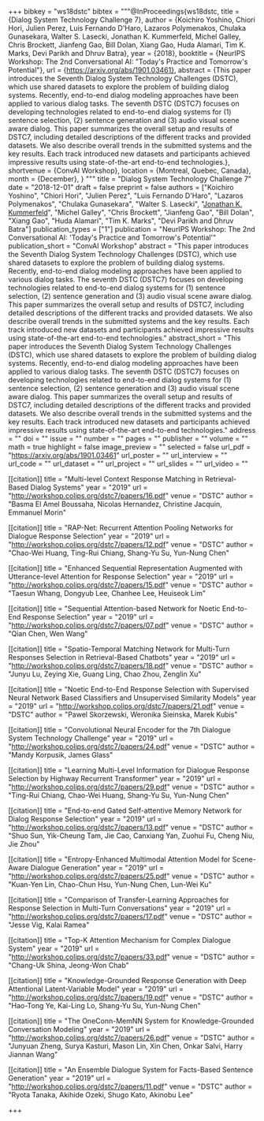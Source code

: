 +++
bibkey = "ws18dstc"
bibtex = """@InProceedings{ws18dstc,
  title     = {Dialog System Technology Challenge 7},
  author    = {Koichiro Yoshino, Chiori Hori, Julien Perez, Luis Fernando D'Haro, Lazaros Polymenakos, Chulaka Gunasekara, Walter S. Lasecki, Jonathan K. Kummerfeld, Michel Galley, Chris Brockett, Jianfeng Gao, Bill Dolan, Xiang Gao, Huda Alamari, Tim K. Marks, Devi Parikh and Dhruv Batra},
  year      = {2018},
  booktitle = {NeurIPS Workshop: The 2nd Conversational AI: "Today's Practice and Tomorrow's Potential"},
  url       = {https://arxiv.org/abs/1901.03461},
  abstract  = {This paper introduces the Seventh Dialog System Technology Challenges (DSTC), which use shared datasets to explore the problem of building dialog systems. Recently, end-to-end dialog modeling approaches have been applied to various dialog tasks. The seventh DSTC (DSTC7) focuses on developing technologies related to end-to-end dialog systems for (1) sentence selection, (2) sentence generation and (3) audio visual scene aware dialog. This paper summarizes the overall setup and results of DSTC7, including detailed descriptions of the different tracks and provided datasets. We also describe overall trends in the submitted systems and the key results. Each track introduced new datasets and participants achieved impressive results using state-of-the-art end-to-end technologies.},
  shortvenue = {ConvAI Workshop},
  location  = {Montreal, Quebec, Canada},
  month     = {December},
}
"""
title = "Dialog System Technology Challenge 7"
date = "2018-12-01"
draft = false
preprint = false
authors = ["Koichiro Yoshino", "Chiori Hori", "Julien Perez", "Luis Fernando D'Haro", "Lazaros Polymenakos", "Chulaka Gunasekara", "Walter S. Lasecki", "<span style='text-decoration:underline;'>Jonathan K. Kummerfeld</span>", "Michel Galley", "Chris Brockett", "Jianfeng Gao", "Bill Dolan", "Xiang Gao", "Huda Alamari", "Tim K. Marks", "Devi Parikh and Dhruv Batra"]
publication_types = ["1"]
publication = "NeurIPS Workshop: The 2nd Conversational AI: 'Today's Practice and Tomorrow's Potential'"
publication_short = "ConvAI Workshop"
abstract = "This paper introduces the Seventh Dialog System Technology Challenges (DSTC), which use shared datasets to explore the problem of building dialog systems. Recently, end-to-end dialog modeling approaches have been applied to various dialog tasks. The seventh DSTC (DSTC7) focuses on developing technologies related to end-to-end dialog systems for (1) sentence selection, (2) sentence generation and (3) audio visual scene aware dialog. This paper summarizes the overall setup and results of DSTC7, including detailed descriptions of the different tracks and provided datasets. We also describe overall trends in the submitted systems and the key results. Each track introduced new datasets and participants achieved impressive results using state-of-the-art end-to-end technologies."
abstract_short = "This paper introduces the Seventh Dialog System Technology Challenges (DSTC), which use shared datasets to explore the problem of building dialog systems. Recently, end-to-end dialog modeling approaches have been applied to various dialog tasks. The seventh DSTC (DSTC7) focuses on developing technologies related to end-to-end dialog systems for (1) sentence selection, (2) sentence generation and (3) audio visual scene aware dialog. This paper summarizes the overall setup and results of DSTC7, including detailed descriptions of the different tracks and provided datasets. We also describe overall trends in the submitted systems and the key results. Each track introduced new datasets and participants achieved impressive results using state-of-the-art end-to-end technologies."
address = ""
doi = ""
issue = ""
number = ""
pages = ""
publisher = ""
volume = ""
math = true
highlight = false
image_preview = ""
selected = false
url_pdf = "https://arxiv.org/abs/1901.03461"
url_poster = ""
url_interview = ""
url_code = ""
url_dataset = ""
url_project = ""
url_slides = ""
url_video = ""

[[citation]]
title = "Multi-level Context Response Matching in Retrieval-Based Dialog Systems"
year = "2019"
url = "http://workshop.colips.org/dstc7/papers/16.pdf"
venue = "DSTC"
author = "Basma El Amel Boussaha, Nicolas Hernandez, Christine Jacquin, Emmanuel Morin"

[[citation]]
title = "RAP-Net: Recurrent Attention Pooling Networks for Dialogue Response Selection"
year = "2019"
url = "http://workshop.colips.org/dstc7/papers/12.pdf"
venue = "DSTC"
author = "Chao-Wei Huang, Ting-Rui Chiang, Shang-Yu Su, Yun-Nung Chen"

[[citation]]
title = "Enhanced Sequential Representation Augmented with Utterance-level Attention for Response Selection"
year = "2019"
url = "http://workshop.colips.org/dstc7/papers/15.pdf"
venue = "DSTC"
author = "Taesun Whang, Dongyub Lee, Chanhee Lee, Heuiseok Lim"

[[citation]]
title = "Sequential Attention-based Network for Noetic End-to-End Response Selection"
year = "2019"
url = "http://workshop.colips.org/dstc7/papers/07.pdf"
venue = "DSTC"
author = "Qian Chen, Wen Wang"

[[citation]]
title = "Spatio-Temporal Matching Network for Multi-Turn Responses Selection in Retrieval-Based Chatbots"
year = "2019"
url = "http://workshop.colips.org/dstc7/papers/18.pdf"
venue = "DSTC"
author = "Junyu Lu, Zeying Xie, Guang Ling, Chao Zhou, Zenglin Xu"

[[citation]]
title = "Noetic End-to-End Response Selection with Supervised Neural Network Based Classifiers and Unsupervised Similarity Models"
year = "2019"
url = "http://workshop.colips.org/dstc7/papers/21.pdf"
venue = "DSTC"
author = "Pawel Skorzewski, Weronika Sieinska, Marek Kubis"

[[citation]]
title = "Convolutional Neural Encoder for the 7th Dialogue System Technology Challenge"
year = "2019"
url = "http://workshop.colips.org/dstc7/papers/24.pdf"
venue = "DSTC"
author = "Mandy Korpusik, James Glass"

[[citation]]
title = "Learning Multi-Level Information for Dialogue Response Selection by Highway Recurrent Transformer"
year = "2019"
url = "http://workshop.colips.org/dstc7/papers/29.pdf"
venue = "DSTC"
author = "Ting-Rui Chiang, Chao-Wei Huang, Shang-Yu Su, Yun-Nung Chen"

[[citation]]
title = "End-to-end Gated Self-attentive Memory Network for Dialog Response Selection"
year = "2019"
url = "http://workshop.colips.org/dstc7/papers/13.pdf"
venue = "DSTC"
author = "Shuo Sun, Yik-Cheung Tam, Jie Cao, Canxiang Yan, Zuohui Fu, Cheng Niu, Jie Zhou"

[[citation]]
title = "Entropy-Enhanced Multimodal Attention Model for Scene-Aware Dialogue Generation"
year = "2019"
url = "http://workshop.colips.org/dstc7/papers/25.pdf"
venue = "DSTC"
author = "Kuan-Yen Lin, Chao-Chun Hsu, Yun-Nung Chen, Lun-Wei Ku"

[[citation]]
title = "Comparison of Transfer-Learning Approaches for Response Selection in Multi-Turn Conversations"
year = "2019"
url = "http://workshop.colips.org/dstc7/papers/17.pdf"
venue = "DSTC"
author = "Jesse Vig, Kalai Ramea"

[[citation]]
title = "Top-K Attention Mechanism for Complex Dialogue System"
year = "2019"
url = "http://workshop.colips.org/dstc7/papers/33.pdf"
venue = "DSTC"
author = "Chang-Uk Shina, Jeong-Won Chab"

[[citation]]
title = "Knowledge-Grounded Response Generation with Deep Attentional Latent-Variable Model"
year = "2019"
url = "http://workshop.colips.org/dstc7/papers/19.pdf"
venue = "DSTC"
author = "Hao-Tong Ye, Kai-Ling Lo, Shang-Yu Su, Yun-Nung Chen"

[[citation]]
title = "The OneConn-MemNN System for Knowledge-Grounded Conversation Modeling"
year = "2019"
url = "http://workshop.colips.org/dstc7/papers/26.pdf"
venue = "DSTC"
author = "Junyuan Zheng, Surya Kasturi, Mason Lin, Xin Chen, Onkar Salvi, Harry Jiannan Wang"

[[citation]]
title = "An Ensemble Dialogue System for Facts-Based Sentence Generation"
year = "2019"
url = "http://workshop.colips.org/dstc7/papers/11.pdf"
venue = "DSTC"
author = "Ryota Tanaka, Akihide Ozeki, Shugo Kato, Akinobu Lee"


+++